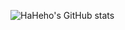 <!--
## Hi there 👋

**HaHeho/HaHeho** is a ✨ _special_ ✨ repository because its `README.md` (this file) appears on your GitHub profile.

Here are some ideas to get you started:

- 🔭 I’m currently working on ...
- 🌱 I’m currently learning ...
- 👯 I’m looking to collaborate on ...
- 🤔 I’m looking for help with ...
- 💬 Ask me about ...
- 📫 How to reach me: ...
- 😄 Pronouns: ...
- ⚡ Fun fact: ...
-->

![HaHeho's GitHub stats](https://github-readme-stats.vercel.app/api?username=HaHeho&show_icons=true&theme=transparent&hide_border=true&include_all_commits=true&show=discussions_started,prs_merged,prs_merged_percentage)

<!--
<a href="https://www.linkedin.com/in/hannes-helmholz/">
  <img align="center" src="https://github-readme-stats.vercel.app/api?username=HaHeho&show_icons=true&theme=transparent&hide_border=true&include_all_commits=true&show=discussions_started,prs_merged,prs_merged_percentage" />
</a>
<a href="[https://github.com/anuraghazra/convoychat](https://www.linkedin.com/in/hannes-helmholz/)">
  <img align="center" src="https://github-readme-stats.vercel.app/api/top-langs/?username=HaHeho&hide_border=true&theme=transparent&langs_count=8" />
</a>
-->
